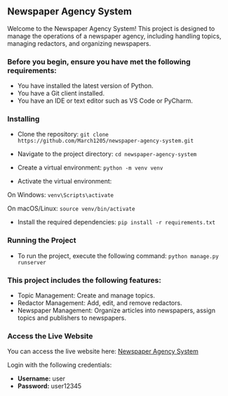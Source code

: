 ## Newspaper Agency System

Welcome to the Newspaper Agency System! 
This project is designed to manage the operations of a newspaper agency, including handling topics, managing redactors, and organizing newspapers.

### Before you begin, ensure you have met the following requirements:

- You have installed the latest version of Python.
- You have a Git client installed.
- You have an IDE or text editor such as VS Code or PyCharm.

### Installing
- Clone the repository:
`git clone https://github.com/March1205/newspaper-agency-system.git`

- Navigate to the project directory:
`cd newspaper-agency-system`

- Create a virtual environment:
`python -m venv venv`
- Activate the virtual environment:

On Windows:
`venv\Scripts\activate`

On macOS/Linux:
`source venv/bin/activate`

- Install the required dependencies:
`pip install -r requirements.txt`

### Running the Project

- To run the project, execute the following command:
`python manage.py runserver`

### This project includes the following features:

- Topic Management: Create and manage topics.
- Redactor Management: Add, edit, and remove redactors.
- Newspaper Management: Organize articles into newspapers, assign topics and publishers to newspapers.


### Access the Live Website

You can access the live website here: [Newspaper Agency System](https://newspaper-agency-system.onrender.com)

Login with the following credentials:
- **Username:** user
- **Password:** user12345